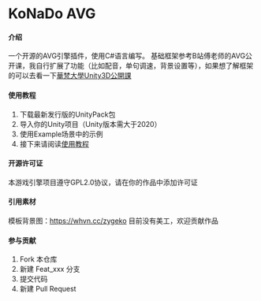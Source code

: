 # KoNaDo AVG

#### 介绍
一个开源的AVG引擎插件，使用C#语言编写。
基础框架参考B站傅老师的AVG公开课，我自行扩展了功能（比如配音，单句调速，背景设置等），如果想了解框架的可以去看一下[華梵大學Unity3D公開課](https://www.bilibili.com/video/BV157411v7mW/?p=8&share_source=copy_web&vd_source=c011e600289db00bf69b28358596e7fb)

#### 使用教程

1.  下载最新发行版的UnityPack包
2.  导入你的Unity项目（Unity版本需大于2020）
3.  使用Example场景中的示例
4.  接下来请阅读[使用教程](https://gitee.com/DSOE1024_admin/KoNaDo-AVG/wikis/%E4%BD%BF%E7%94%A8%E6%95%99%E7%A8%8B/%E5%BC%80%E5%A7%8B%E4%BD%BF%E7%94%A8)

#### 开源许可证
本游戏引擎项目遵守GPL2.0协议，请在你的作品中添加许可证

#### 引用素材
模板背景图：https://whvn.cc/zygeko
目前没有美工，欢迎贡献作品

#### 参与贡献

1.  Fork 本仓库
2.  新建 Feat_xxx 分支
3.  提交代码
4.  新建 Pull Request
